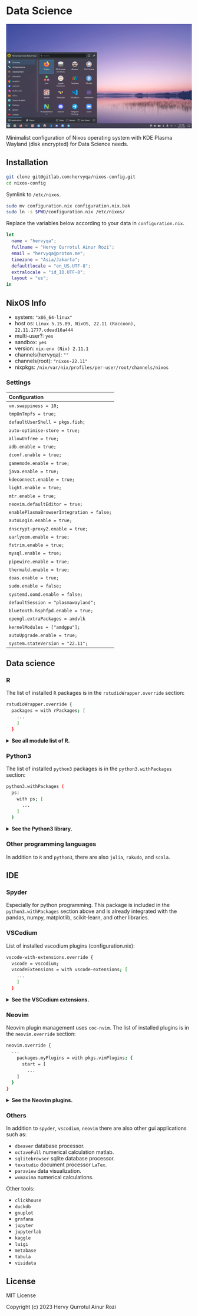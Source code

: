 # Data Science

![image](img.webp)

Minimalist configuration of Nixos operating system with KDE Plasma Wayland (disk encrypted) for Data Science needs.

## Installation

```sh
git clone git@gitlab.com:hervyqa/nixos-config.git
cd nixos-config
```

Symlink to `/etc/nixos`.

```sh
sudo mv configuration.nix configuration.nix.bak
sudo ln -s $PWD/configuration.nix /etc/nixos/

```

Replace the variables below according to your data in `configuration.nix`.

```nix
let
  name = "hervyqa";
  fullname = "Hervy Qurrotul Ainur Rozi";
  email = "hervyqa@proton.me";
  timezone = "Asia/Jakarta";
  defaultlocale = "en_US.UTF-8";
  extralocale = "id_ID.UTF-8";
  layout = "us";
in
```

## NixOS Info

- system: `"x86_64-linux"`
- host os: `Linux 5.15.89, NixOS, 22.11 (Raccoon), 22.11.1777.cdead16a444`
- multi-user?: `yes`
- sandbox: `yes`
- version: `nix-env (Nix) 2.11.1`
- channels(hervyqa): `""`
- channels(root): `"nixos-22.11"`
- nixpkgs: `/nix/var/nix/profiles/per-user/root/channels/nixos`

### Settings

| Configuration                             |
| :---------------------------------------- |
| `vm.swappiness = 10;`                     |
| `tmpOnTmpfs = true;`                      |
| `defaultUserShell = pkgs.fish;`           |
| `auto-optimise-store = true;`             |
| `allowUnfree = true;`                     |
| `adb.enable = true;`                      |
| `dconf.enable = true;`                    |
| `gamemode.enable = true;`                 |
| `java.enable = true;`                     |
| `kdeconnect.enable = true;`               |
| `light.enable = true;`                    |
| `mtr.enable = true;`                      |
| `neovim.defaultEditor = true;`            |
| `enablePlasmaBrowserIntegration = false;` |
| `autoLogin.enable = true;`                |
| `dnscrypt-proxy2.enable = true;`          |
| `earlyoom.enable = true;`                 |
| `fstrim.enable = true;`                   |
| `mysql.enable = true;`                    |
| `pipewire.enable = true;`                 |
| `thermald.enable = true;`                 |
| `doas.enable = true;`                     |
| `sudo.enable = false;`                    |
| `systemd.oomd.enable = false;`            |
| `defaultSession = "plasmawayland";`       |
| `bluetooth.hsphfpd.enable = true;`        |
| `opengl.extraPackages = amdvlk`           |
| `kernelModules = ["amdgpu"];`             |
| `autoUpgrade.enable = true;`              |
| `system.stateVersion = "22.11";`          |

## Data science

### R

The list of installed `R` packages is in the `rstudioWrapper.override` section:

```sh
rstudioWrapper.override {
  packages = with rPackages; [
    ...
    ]
  }
```

<details>
<summary><b>See all module list of R.</b></summary>

```sh
Cairo
DT
DataExplorer
JuliaCall
JuliaConnectoR
MASS
RANN
RColorBrewer
Rcpp
XML
beepr
colourpicker
dataCompareR
data_table
datapasta
devtools
diffobj
dplyr
dygraphs
echarts4r
esquisse
flexdashboard
forecast
foreign
freqparcoord
fst
geofacet
ggiraph
ggplot2
glue
gmodels
gridExtra
here
httr
installr
janitor
jsonlite
knitr
leaflet
listviewer
lme4
lubridate
magrittr
mapsapi
officer
openxlsx
optparse
pacman
paletteer
patchwork
plotly
plumber
profvis
purrr
quantmod
reactable
readr
readxl
remedy
remotes
reshape2
reticulate
rio
rmarkdown
roxygen2
rvest
scales
sf
shiny
shinyjs
spatstat
splitstackshape
sqldf
stringr
testthat
tidycensus
tidygeocoder
tidymodels
tidyquant
tidyr
tidytext
tidyverse
tidyxl
tmap
tmaptools
tsbox
usethis
validate
vroom
xts
yaml
ymlthis
zoo
```

</details>

### Python3

The list of installed `python3` packages is in the `python3.withPackages` section:

```sh
python3.withPackages (
  ps:
    with ps; [
      ...
    ]
  )
```

<details>
<summary><b>See the Python3 library.</b></summary>

```sh
Theano
beautifulsoup4
bokeh
cython
click
dask
datasette
dill
flask
future
h5py
imbalanced-learn
ipykernel
ipython
ipywidgets
jedi
jedi-language-server
joblib
jupyter
jupyterlab
jupyterlab-lsp
jupyterlab-pygments
keras
lightgbm
mahotas
matplotlib
moviepy
mypy
nbdime
networkx
nltk
nose
numpy
opencv4
openpyxl
pandas
pillow
pims
plotly
plotnine
pydot
pyls-spyder
pynvim
pytest
pytorch
pyyaml
qdarkstyle
requests
scikit-learn
scikitimage
scipy
scrapy
seaborn
selenium
spacy
spyder
spyder-kernels
statsmodels
tableaudocumentapi
tables
tensorflow
tensorflow-metadata
tensorflow-probability
tifffile
torch
torchvision
tqdm
trfl
virtualenv
virtualenvwrapper
wordcloud
xarray
```

### SQL

* MariaDB enables by default, `mysql.enable = true;`.
* PostgreSQL and Mongodb is installed, but disabled. `postgresql.enable = false;`, `mongodb.enable = false;`.

</details>

### Other programming languages

In addition to `R` and `python3`, there are also `julia`, `rakudo`, and `scala`.

## IDE

### Spyder

Especially for python programming. This package is included in the `python3.withPackages` section above and is already integrated with the pandas, numpy, matplotlib, scikit-learn, and other libraries.

### VSCodium

List of installed vscodium plugins (configuration.nix):

```sh
vscode-with-extensions.override {
  vscode = vscodium;
  vscodeExtensions = with vscode-extensions; [
    ...
    ]
  }
```

<details>
<summary><b>See the VSCodium extensions.</b></summary>

```sh
azdavis.millet
b4dm4n.vscode-nixpkgs-fmt
bbenoist.nix
bmalehorn.vscode-fish
davidanson.vscode-markdownlint
editorconfig.editorconfig
esbenp.prettier-vscode
formulahendry.code-runner
grapecity.gc-excelviewer
kamadorueda.alejandra
mechatroner.rainbow-csv
mhutchie.git-graph
ms-pyright.pyright
ms-python.python
ms-toolsai.jupyter
ms-toolsai.jupyter-keymap
ms-toolsai.jupyter-renderers
ms-toolsai.vscode-jupyter-cell-tags
ms-toolsai.vscode-jupyter-slideshow
ms-vscode.anycode
pkief.material-icon-theme
scala-lang.scala
shardulm94.trailing-spaces
shd101wyy.markdown-preview-enhanced
streetsidesoftware.code-spell-checker
```

</details>

### Neovim

Neovim plugin management uses `coc-nvim`. The list of installed plugins is in the `neovim.override` section:

```sh
neovim.override {
  ...
    packages.myPlugins = with pkgs.vimPlugins; {
      start = [
        ...
    ]
  }
}
```

<details>
<summary><b>See the Neovim plugins.</b></summary>

```sh
coc-clangd
coc-clap
coc-cmake
coc-css
coc-denite
coc-diagnostic
coc-docker
coc-emmet
coc-eslint
coc-explorer
coc-flutter
coc-fzf
coc-git
coc-go
coc-haxe
coc-highlight
coc-html
coc-java
coc-jest
coc-json
coc-lists
coc-lua
coc-markdownlint
coc-metals
coc-neco
coc-nginx
coc-nvim
coc-pairs
coc-prettier
coc-pyright
coc-python
coc-r-lsp
coc-rls
coc-rust-analyzer
coc-sh
coc-smartf
coc-snippets
coc-solargraph
coc-spell-checker
coc-sqlfluff
coc-stylelint
coc-sumneko-lua
coc-svelte
coc-tabnine
coc-tailwindcss
coc-texlab
coc-toml
coc-tslint
coc-tslint-plugin
coc-tsserver
coc-ultisnips
coc-vetur
coc-vimlsp
coc-vimtex
coc-wxml
coc-yaml
coc-yank
julia-vim
scope-nvim
scrollbar-nvim
statix
surround-nvim
tabline-nvim
vim-airline
vim-airline-themes
vim-commentary
vim-lastplace
vim-lightline-coc
vim-nix
vim-wayland-clipboard
```

</details>

### Others

In addition to `spyder`, `vscodium`, `neovim` there are also other gui applications such as:

- `dbeaver` database processor.
- `octaveFull` numerical calculation matlab.
- `sqlitebrowser` sqlite database processor.
- `texstudio` document processor `LaTex`.
- `paraview` data visualization.
- `wxmaxima` numerical calculations.

Other tools:

- `clickhouse`
- `duckdb`
- `gnuplot`
- `grafana`
- `jupyter`
- `jupyterlab`
- `kaggle`
- `luigi`
- `metabase`
- `tabula`
- `visidata`

## License

MIT License

Copyright (c) 2023 Hervy Qurrotul Ainur Rozi
